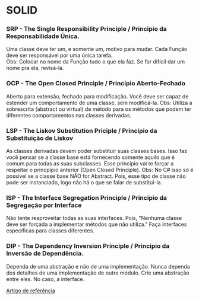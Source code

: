 # SOLID

### SRP - The Single Responsibility Principle / Principio da Responsabilidade Única.
Uma classe deve ter um, e somente um, motivo para mudar.
Cada Função deve ser responsável por uma única tarefa.        
Obs: Colocar no nome da Função tudo o que ela faz. Se for difícil dar um nome pra ela, revisá-la.


### OCP - The Open Closed Principle / Princípio Aberto-Fechado
Aberto para extensão, fechado para modificação.
Você deve ser capaz de estender um comportamento de uma classe, sem modificá-la.
Obs: Utiliza a sobrescrita (abstract ou virtual) de método para os métodos que podem ter diferentes comportamentos nas classes derivadas.


### LSP - The Liskov Substitution Priciple / Principio da Substituição de Liskov
As classes derivadas devem poder substituir suas classes bases. 
Isso faz você pensar se a classe base está fornecendo somente aquilo que é comum para todas as suas subclasses.
Esse princípio vai te forçar a respeitar o princpipio anterior (Open Closed Principle).
Obs: No C# isso só é possível se a classe base NÃO for Abstract. Pois, esse tipo de classe não pode ser instanciado, 
logo não há o que se falar de substituí-la.


### ISP - The Interface Segregation Principle / Principio da Segregação por Interface
Não tente reaproveitar todas as suas interfaces. 
Pois, "Nenhuma classe deve ser forçada a implementar métodos que não utiliza."
Faça interfaces específicas para classes diferentes. 


### DIP - The Dependency Inversion Principle / Principio da Inversão de Dependência.
Dependa de uma abstração e não de uma implementação.
Nunca dependa dos detalhes de uma implementação de outro módulo. Crie uma abstração entre eles. No caso, a interface. 


[Artigo de referência](https://github.com/mviegas/SOLID)
